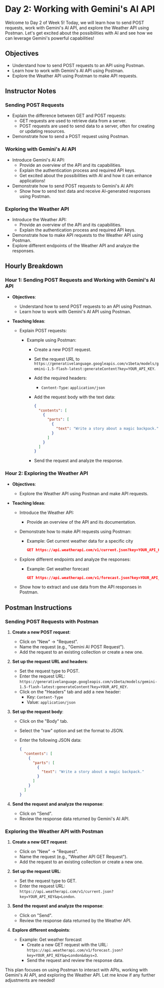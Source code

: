 # Day 2: Working with Gemini's AI API

Welcome to Day 2 of Week 5! Today, we will learn how to send POST requests, work with Gemini's AI API, and explore the Weather API using Postman. Let's get excited about the possibilities with AI and see how we can leverage Gemini's powerful capabilities!

## Objectives

- Understand how to send POST requests to an API using Postman.
- Learn how to work with Gemini's AI API using Postman.
- Explore the Weather API using Postman to make API requests.

## Instructor Notes

### Sending POST Requests

- Explain the difference between GET and POST requests:
  - GET requests are used to retrieve data from a server.
  - POST requests are used to send data to a server, often for creating or updating resources.
- Demonstrate how to send a POST request using Postman.

### Working with Gemini's AI API

- Introduce Gemini's AI API:
  - Provide an overview of the API and its capabilities.
  - Explain the authentication process and required API keys.
  - Get excited about the possibilities with AI and how it can enhance applications!
- Demonstrate how to send POST requests to Gemini's AI API:
  - Show how to send text data and receive AI-generated responses using Postman.

### Exploring the Weather API

- Introduce the Weather API:
  - Provide an overview of the API and its capabilities.
  - Explain the authentication process and required API keys.
- Demonstrate how to make API requests to the Weather API using Postman.
- Explore different endpoints of the Weather API and analyze the responses.

## Hourly Breakdown

### Hour 1: Sending POST Requests and Working with Gemini's AI API

- **Objectives**:
  - Understand how to send POST requests to an API using Postman.
  - Learn how to work with Gemini's AI API using Postman.
- **Teaching Ideas**:

  - Explain POST requests:

    - Example using Postman:

      - Create a new POST request.
      - Set the request URL to `https://generativelanguage.googleapis.com/v1beta/models/gemini-1.5-flash-latest:generateContent?key=YOUR_API_KEY`.
      - Add the required headers:
        - `Content-Type`: `application/json`
      - Add the request body with the text data:

        ```json
        {
          "contents": [
            {
              "parts": [
                {
                  "text": "Write a story about a magic backpack."
                }
              ]
            }
          ]
        }
        ```

      - Send the request and analyze the response.

### Hour 2: Exploring the Weather API

- **Objectives**:
  - Explore the Weather API using Postman and make API requests.
- **Teaching Ideas**:

  - Introduce the Weather API:
    - Provide an overview of the API and its documentation.
  - Demonstrate how to make API requests using Postman:

    - Example: Get current weather data for a specific city

      ```json
      GET https://api.weatherapi.com/v1/current.json?key=YOUR_API_KEY&q=London
      ```

  - Explore different endpoints and analyze the responses:

    - Example: Get weather forecast

      ```json
      GET https://api.weatherapi.com/v1/forecast.json?key=YOUR_API_KEY&q=London&days=3
      ```

  - Show how to extract and use data from the API responses in Postman.

## Postman Instructions

### Sending POST Requests with Postman

1. **Create a new POST request**:

   - Click on "New" -> "Request".
   - Name the request (e.g., "Gemini AI POST Request").
   - Add the request to an existing collection or create a new one.

2. **Set up the request URL and headers**:

   - Set the request type to POST.
   - Enter the request URL: `https://generativelanguage.googleapis.com/v1beta/models/gemini-1.5-flash-latest:generateContent?key=YOUR_API_KEY`.
   - Click on the "Headers" tab and add a new header:
     - Key: `Content-Type`
     - Value: `application/json`

3. **Set up the request body**:

   - Click on the "Body" tab.
   - Select the "raw" option and set the format to JSON.
   - Enter the following JSON data:

     ```json
     {
       "contents": [
         {
           "parts": [
             {
               "text": "Write a story about a magic backpack."
             }
           ]
         }
       ]
     }
     ```

4. **Send the request and analyze the response**:
   - Click on "Send".
   - Review the response data returned by Gemini's AI API.

### Exploring the Weather API with Postman

1. **Create a new GET request**:

   - Click on "New" -> "Request".
   - Name the request (e.g., "Weather API GET Request").
   - Add the request to an existing collection or create a new one.

2. **Set up the request URL**:

   - Set the request type to GET.
   - Enter the request URL: `https://api.weatherapi.com/v1/current.json?key=YOUR_API_KEY&q=London`.

3. **Send the request and analyze the response**:

   - Click on "Send".
   - Review the response data returned by the Weather API.

4. **Explore different endpoints**:
   - Example: Get weather forecast
     - Create a new GET request with the URL: `https://api.weatherapi.com/v1/forecast.json?key=YOUR_API_KEY&q=London&days=3`.
     - Send the request and review the response data.

This plan focuses on using Postman to interact with APIs, working with Gemini's AI API, and exploring the Weather API. Let me know if any further adjustments are needed!
